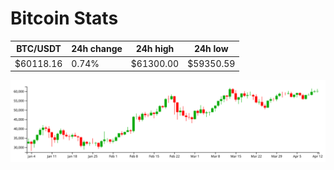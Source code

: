 # Bitcoin Stats

BTC/USDT|24h change|24h high|24h low|
|---|---|---|---|
|$60118.16|0.74%|$61300.00|$59350.59|

<img src="./chart.svg">
